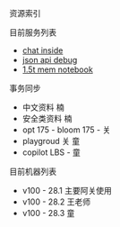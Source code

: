 资源索引

目前服务列表

* [chat inside ](https://c.tibok.org)
* [json api debug](https://j.tibok.org)
* [1.5t mem notebook](http://10.254.28.2:8888/)


事务同步
* 中文资料  楠
* 安全类资料  楠
* opt 175 - bloom 175 - 关
* playgroud 关 童
* copilot LBS - 童


目前机器列表

* v100 - 28.1  主要阿关使用
* v100 - 28.2  王老师
* v100 - 28.3  童
